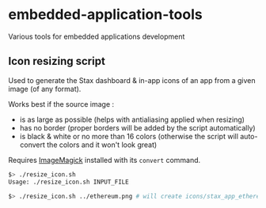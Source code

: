 # embedded-application-tools
Various tools for embedded applications development

## Icon resizing script

Used to generate the Stax dashboard & in-app icons of an app from a given image (of any format).

Works best if the source image :
* is as large as possible (helps with antialiasing applied when resizing)
* has no border (proper borders will be added by the script automatically)
* is black & white or no more than 16 colors (otherwise the script will auto-convert the colors and it won't look great)

Requires [ImageMagick](https://imagemagick.org/) installed with its `convert` command.

```bash
$> ./resize_icon.sh
Usage: ./resize_icon.sh INPUT_FILE

$> ./resize_icon.sh ../ethereum.png # will create icons/stax_app_ethereum.gif & glyphs/stax_ethereum_64px.gif
```
